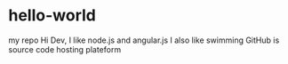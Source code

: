 # hello-world
my repo
Hi Dev,
I like node.js and angular.js
I also like swimming
GitHub is source code hosting plateform
